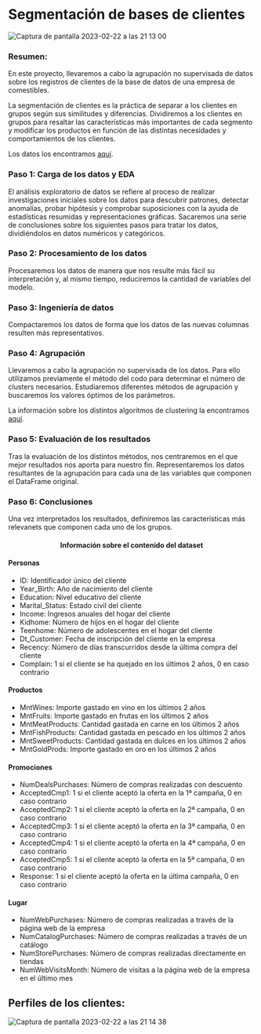 # Segmentación de bases de clientes

![Captura de pantalla 2023-02-22 a las 21 13 00](https://user-images.githubusercontent.com/122131317/220748769-d78ab969-5fbc-4e8b-be2d-d39dee93bcc5.png)

<h3>Resumen:</h3>
<p>En este proyecto, llevaremos a cabo la agrupación no supervisada de datos sobre los registros de clientes de la base de datos de una empresa de comestibles.</p>
<p>La segmentación de clientes es la práctica de separar a los clientes en grupos según sus similitudes y diferencias. Dividiremos a los clientes en grupos para resaltar las características más importantes de cada segmento y modificar los productos en función de las distintas necesidades y comportamientos de los clientes.</p>
<p>Los datos los encontramos <a href = "https://www.kaggle.com/datasets/imakash3011/customer-personality-analysis">aquí</a>.</p>

<h3>Paso 1: Carga de los datos y EDA</h3> 
<p>El análisis exploratorio de datos se refiere al proceso de realizar investigaciones iniciales sobre los datos para descubrir patrones, detectar anomalías, probar hipótesis y comprobar suposiciones con la ayuda de estadísticas resumidas y representaciones gráficas. Sacaremos una serie de conclusiones sobre los siguientes pasos para tratar los datos, dividiéndolos en datos numéricos y categóricos.</p>
<h3>Paso 2: Procesamiento de los datos</h3> 
<p>Procesaremos los datos de manera que nos resulte más fácil su interpretación y, al mismo tiempo, reduciremos la cantidad de variables del modelo.</p>
<h3>Paso 3: Ingeniería de datos</h3> 
<p>Compactaremos los datos de forma que los datos de las nuevas columnas resulten más representativos.</p>
<h3>Paso 4: Agrupación</h3> 
<p>Llevaremos a cabo la agrupación no supervisada de los datos. Para ello utilizamos previamente el método del codo para determinar el número de clusters necesarios. Estudiaremos diferentes métodos de agrupación y buscaremos los valores óptimos de los parámetros.</p><p>La información sobre los distintos algoritmos de clustering la encontramos <a href = "https://scikit-learn.org/stable/modules/clustering.html">aquí</a>.</p>
<h3>Paso 5: Evaluación de los resultados</h3> 
<p>Tras la evaluación de los distintos métodos, nos centraremos en el que mejor resultados nos aporta para nuestro fin. Representaremos los datos resultantes de la agrupación para cada una de las variables que componen el DataFrame original.</p>
<h3>Paso 6: Conclusiones</h3> 
<p>Una vez interpretados los resultados, definiremos las características más relevanets que componen cada uno de los grupos.</p>

<div>
<h4 style = "text-align: center;">Información sobre el contenido del dataset</h4>

<h4>Personas</h4>
<ul>
<li>ID: Identificador único del cliente</li>
<li>Year_Birth: Año de nacimiento del cliente</li>
<li>Education: Nivel educativo del cliente</li>
<li>Marital_Status: Estado civil del cliente</li>
<li>Income: Ingresos anuales del hogar del cliente</li>
<li>Kidhome: Número de hijos en el hogar del cliente</li>
<li>Teenhome: Número de adolescentes en el hogar del cliente</li>
<li>Dt_Customer: Fecha de inscripción del cliente en la empresa</li>
<li>Recency: Número de días transcurridos desde la última compra del cliente</li>
<li>Complain: 1 si el cliente se ha quejado en los últimos 2 años, 0 en caso contrario</li>
</ul>   
<h4>Productos</h4>
<ul>
<li>MntWines: Importe gastado en vino en los últimos 2 años</li>
<li>MntFruits: Importe gastado en frutas en los últimos 2 años</li>
<li>MntMeatProducts: Cantidad gastada en carne en los últimos 2 años</li>
<li>MntFishProducts: Cantidad gastada en pescado en los últimos 2 años</li>
<li>MntSweetProducts: Cantidad gastada en dulces en los últimos 2 años</li>
<li>MntGoldProds: Importe gastado en oro en los últimos 2 años</li>
</ul>      
<h4>Promociones</h4>
<ul>
<li>NumDealsPurchases: Número de compras realizadas con descuento</li>
<li>AcceptedCmp1: 1 si el cliente aceptó la oferta en la 1ª campaña, 0 en caso contrario</li>
<li>AcceptedCmp2: 1 si el cliente aceptó la oferta en la 2ª campaña, 0 en caso contrario</li>
<li>AcceptedCmp3: 1 si el cliente aceptó la oferta en la 3ª campaña, 0 en caso contrario</li>
<li>AcceptedCmp4: 1 si el cliente aceptó la oferta en la 4ª campaña, 0 en caso contrario</li>
<li>AcceptedCmp5: 1 si el cliente aceptó la oferta en la 5ª campaña, 0 en caso contrario</li>
<li>Response: 1 si el cliente aceptó la oferta en la última campaña, 0 en caso contrario</li>
</ul>     
<h4>Lugar</h4>
<ul>
<li>NumWebPurchases: Número de compras realizadas a través de la página web de la empresa</li>
<li>NumCatalogPurchases: Número de compras realizadas a través de un catálogo</li>
<li>NumStorePurchases: Número de compras realizadas directamente en tiendas</li>
<li>NumWebVisitsMonth: Número de visitas a la página web de la empresa en el último mes</li>
</ul>   
</div>

<h2> Perfiles de los clientes:</h2>

![Captura de pantalla 2023-02-22 a las 21 14 38](https://user-images.githubusercontent.com/122131317/220748786-730cd522-dbbc-4c78-b98c-bc5b221028c6.png)
